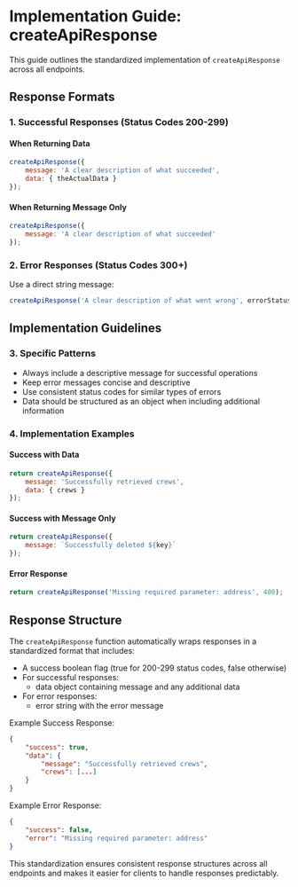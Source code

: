 # Implementation Guide: createApiResponse

This guide outlines the standardized implementation of `createApiResponse` across all endpoints.

## Response Formats

### 1. Successful Responses (Status Codes 200-299)

#### When Returning Data

```javascript
createApiResponse({
    message: 'A clear description of what succeeded',
    data: { theActualData }
});
```

#### When Returning Message Only

```javascript
createApiResponse({
    message: 'A clear description of what succeeded'
});
```

### 2. Error Responses (Status Codes 300+)

Use a direct string message:

```javascript
createApiResponse('A clear description of what went wrong', errorStatusCode);
```

## Implementation Guidelines

### 3. Specific Patterns

- Always include a descriptive message for successful operations
- Keep error messages concise and descriptive
- Use consistent status codes for similar types of errors
- Data should be structured as an object when including additional information

### 4. Implementation Examples

#### Success with Data

```javascript
return createApiResponse({
    message: 'Successfully retrieved crews',
    data: { crews }
});
```

#### Success with Message Only

```javascript
return createApiResponse({
    message: `Successfully deleted ${key}`
});
```

#### Error Response

```javascript
return createApiResponse('Missing required parameter: address', 400);
```

## Response Structure

The `createApiResponse` function automatically wraps responses in a standardized format that includes:

- A success boolean flag (true for 200-299 status codes, false otherwise)
- For successful responses:
  - data object containing message and any additional data
- For error responses:
  - error string with the error message

Example Success Response:
```json
{
    "success": true,
    "data": {
        "message": "Successfully retrieved crews",
        "crews": [...]
    }
}
```

Example Error Response:
```json
{
    "success": false,
    "error": "Missing required parameter: address"
}
```

This standardization ensures consistent response structures across all endpoints and makes it easier for clients to handle responses predictably.
